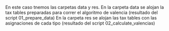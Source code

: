 En este caso tnemos las carpetas data y res. 
En la carpeta data se alojan la tax tables preparadas para correr el algoritmo de valencia (resultado del script 01_prepare_data)
En la carpeta res se alojan las tax tables con las asignaciones de cada tipo (resultado del script 02_calculate_valencias)